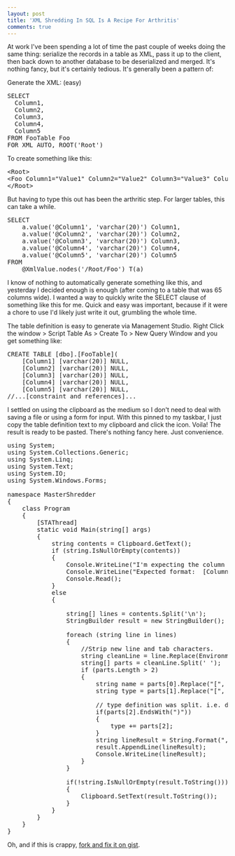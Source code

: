 ```yaml
---
layout: post
title: 'XML Shredding In SQL Is A Recipe For Arthritis'
comments: true
---
```


At work I've been spending a lot of time the past couple of weeks doing the same thing: serialize the records in a table as XML, pass it up to the client, then back down to another database to be deserialized and merged. It's nothing fancy, but it's certainly tedious. It's generally been a pattern of:

Generate the XML: (easy)
<pre class="brush:sql">SELECT
  Column1,
  Column2,
  Column3,
  Column4,
  Column5
FROM FooTable Foo
FOR XML AUTO, ROOT('Root')</pre>
To create something like this:
<pre class="brush:xml">&lt;Root&gt;
&lt;Foo Column1="Value1" Column2="Value2" Column3="Value3" Column4="Value4" Column5="Value5" /&gt;
&lt;/Root&gt;</pre>
But having to type this out has been the arthritic step. For larger tables, this can take a while.
<pre class="brush:sql">SELECT
	a.value('@Column1', 'varchar(20)') Column1,
	a.value('@Column2', 'varchar(20)') Column2,
	a.value('@Column3', 'varchar(20)') Column3,
	a.value('@Column4', 'varchar(20)') Column4,
	a.value('@Column5', 'varchar(20)') Column5
FROM
	@XmlValue.nodes('/Root/Foo') T(a)</pre>
I know of nothing to automatically generate something like this, and yesterday I decided enough is enough (after coming to a table that was 65 columns wide). I wanted a way to quickly write the SELECT clause of something like this for me. Quick and easy was important, because if it were a chore to use I'd likely just write it out, grumbling the whole time.

The table definition is easy to generate via Management Studio. Right Click the window &gt; Script Table As &gt; Create To &gt; New Query Window and you get something like:
<pre class="brush:sql">CREATE TABLE [dbo].[FooTable](
	[Column1] [varchar(20)] NULL,
	[Column2] [varchar(20)] NULL,
	[Column3] [varchar(20)] NULL,
	[Column4] [varchar(20)] NULL,
	[Column5] [varchar(20)] NULL,
//...[constraint and references]...</pre>
I settled on using the clipboard as the medium so I don't need to deal with saving a file or using a form for input. With this pinned to my taskbar, I just copy the table definition text to my clipboard and click the icon. Voila! The result is ready to be pasted. There's nothing fancy here. Just convenience.
<pre class="brush:csharp">using System;
using System.Collections.Generic;
using System.Linq;
using System.Text;
using System.IO;
using System.Windows.Forms;

namespace MasterShredder
{
    class Program
    {
        [STAThread]
        static void Main(string[] args)
        {
            string contents = Clipboard.GetText();
            if (string.IsNullOrEmpty(contents))
            {
                Console.WriteLine("I'm expecting the column definition to be in your clipboard.");
                Console.WriteLine("Expected format:  [ColumnName] [ColumnType] [NULL or NOT NULL],");
                Console.Read();
            }
            else
            {

                string[] lines = contents.Split('\n');
                StringBuilder result = new StringBuilder();

                foreach (string line in lines)
                {
                	//Strip new line and tab characters.
                    string cleanLine = line.Replace(Environment.NewLine, "").Replace("\t", "");
                    string[] parts = cleanLine.Split(' ');
                    if (parts.Length &gt; 2)
                    {
                        string name = parts[0].Replace("[", "").Replace("]", "");
                        string type = parts[1].Replace("[", "").Replace("]", "");

                        // type definition was split. i.e. decimal(18, 6)
                        if(parts[2].EndsWith(")"))
                        {
                            type += parts[2];
                        }
                        string lineResult = String.Format(",a.value('@{0}', '{1}') {0}", name, type);
                        result.AppendLine(lineResult);
                        Console.WriteLine(lineResult);
                    }
                }

                if(!string.IsNullOrEmpty(result.ToString()))
                {
                    Clipboard.SetText(result.ToString());
                }
            }
        }
    }
}</pre>
Oh, and if this is crappy, <a title="fork it and fix it on gist." href="https://gist.github.com/2323419" target="_blank">fork and fix it on gist</a>.
